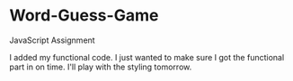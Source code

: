 # Word-Guess-Game
JavaScript Assignment

I added my functional code. I just wanted to make sure I got the functional part in on time. I'll play with the styling tomorrow. 
